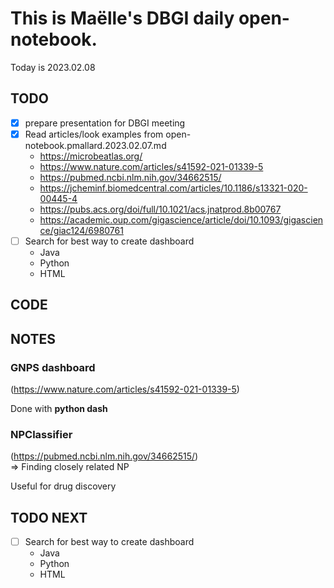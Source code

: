 

# This is Maëlle's DBGI daily open-notebook.

Today is 2023.02.08


## TODO

- [x] prepare presentation for DBGI meeting
- [x] Read articles/look examples from open-notebook.pmallard.2023.02.07.md 
    - https://microbeatlas.org/
    - https://www.nature.com/articles/s41592-021-01339-5
    - https://pubmed.ncbi.nlm.nih.gov/34662515/
    - https://jcheminf.biomedcentral.com/articles/10.1186/s13321-020-00445-4
    - https://pubs.acs.org/doi/full/10.1021/acs.jnatprod.8b00767
    - https://academic.oup.com/gigascience/article/doi/10.1093/gigascience/giac124/6980761
- [ ] Search for best way to create dashboard
    - Java
    - Python
    - HTML
    
## CODE

## NOTES

### GNPS dashboard 
(https://www.nature.com/articles/s41592-021-01339-5)

Done with **python dash**

### NPClassifier
(https://pubmed.ncbi.nlm.nih.gov/34662515/)                                   
=> Finding closely related NP 

Useful for drug discovery 

## TODO NEXT

- [ ] Search for best way to create dashboard
    - Java
    - Python
    - HTML